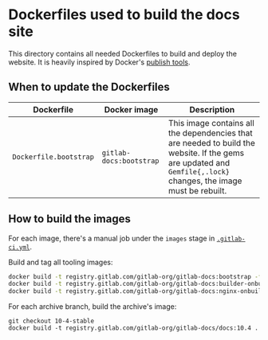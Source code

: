 # Dockerfiles used to build the docs site

This directory contains all needed Dockerfiles to build and deploy the website.
It is heavily inspired by Docker's [publish tools](https://github.com/docker/docker.github.io/tree/publish-tools).

## When to update the Dockerfiles

| Dockerfile | Docker image | Description |
| ---------- | ------------ | ----------- |
| `Dockerfile.bootstrap` | `gitlab-docs:bootstrap` | This image contains all the dependencies that are needed to build the website. If the gems are updated and `Gemfile{,.lock}`  changes, the image must be rebuilt. |

## How to build the images

For each image, there's a manual job under the `images` stage in
[`.gitlab-ci.yml`](../.gitlab-ci.yml).

Build and tag all tooling images:

```sh
docker build -t registry.gitlab.com/gitlab-org/gitlab-docs:bootstrap -f Dockerfile.bootstrap ../
docker build -t registry.gitlab.com/gitlab-org/gitlab-docs:builder-onbuild -f Dockerfile.builder.onbuild ../
docker build -t registry.gitlab.com/gitlab-org/gitlab-docs:nginx-onbuild -f Dockerfile.nginx.onbuild ../
```

For each archive branch, build the archive's image:

```
git checkout 10-4-stable
docker build -t registry.gitlab.com/gitlab-org/gitlab-docs/docs:10.4 .
```
